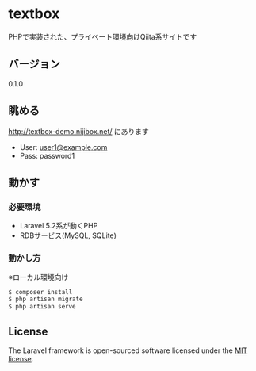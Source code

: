 # textbox

PHPで実装された、プライベート環境向けQiita系サイトです

## バージョン

0.1.0

## 眺める

http://textbox-demo.nijibox.net/ にあります

* User: user1@example.com
* Pass: password1

## 動かす

### 必要環境

* Laravel 5.2系が動くPHP
* RDBサービス(MySQL, SQLite)

### 動かし方

※ローカル環境向け

```bash
$ composer install
$ php artisan migrate
$ php artisan serve
```


## License

The Laravel framework is open-sourced software licensed under the [MIT license](http://opensource.org/licenses/MIT).
